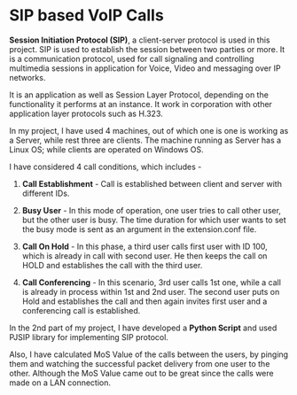 # SIP based VoIP Calls

**Session Initiation Protocol (SIP)**, a client-server protocol is used in this project. SIP is used to establish the session between two parties or more. It is a communication protocol, used for call signaling and controlling multimedia sessions in application for Voice, Video and messaging over IP networks.

It is an application as well as Session Layer Protocol, depending on the functionality it performs at an instance. It work in corporation with other application layer protocols such as H.323. 

In my project, I have used 4 machines, out of which one is one is working as a Server, while rest three are clients. The machine running as Server has a Linux OS; while clients are operated on Windows OS.

I have considered 4 call conditions, which includes - 

1. **Call Establishment** - Call is established between client and server with different IDs.

2. **Busy User** - In this mode of operation, one user tries to call other user, but the other user is busy. The time duration for which user wants to set the busy mode is sent as an argument in the extension.conf file.

3. **Call On Hold** - In this phase, a third user calls first user with ID 100, which is already in call with second user. He then keeps the call on HOLD and establishes the call with the third user.

4. **Call Conferencing** - In this scenario, 3rd user calls 1st one, while a call is already in process within 1st and 2nd user. The second user puts on Hold and establishes the call and then again invites first user and a conferencing call is established.

In the 2nd part of my project, I have developed a **Python Script** and used PJSIP library for implementing SIP protocol.

Also, I have calculated MoS Value of the calls between the users, by pinging them and watching the successful packet delivery from one user to the other. Although the MoS Value came out to be great since the calls were made on a LAN connection.


